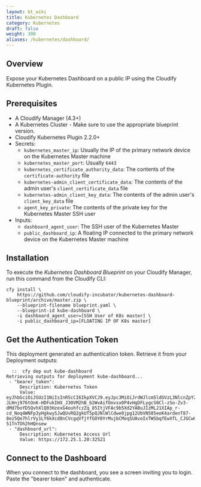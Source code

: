 ```yaml
---
layout: bt_wiki
title: Kubernetes Dashboard
category: Kubernetes
draft: false
weight: 300
aliases: /kubernetes/dashboard/
---
```

## Overview

Expose your Kubernetes Dashboard on a public IP using the Cloudify Kubernetes Plugin.

## Prerequisites

* A Cloudify Manager (4.3+)
* A Kubernetes Cluster - Make sure to use the appropriate blueprint version.
* Cloudify Kubernetes Plugin 2.2.0+
* Secrets:
  * `kubernetes_master_ip`: Usually the IP of the primary network device on the Kubernetes Master machine
  * `kubernetes_master_port`: Usually `6443`
  * `kubernetes_certificate_authority_data`: The contents of the `certificate-authority` file
  * `kubernetes-admin_client_certificate_data`:  The contents of the admin user's `client_certificate_data` file
  * `kubernetes-admin_client_key_data`: The contents of the admin user's `client_key_data` file
  * `agent_key_private`: The contents of the private key for the Kubernetes Master SSH user
* Inputs:
  * `dashboard_agent_user`: The SSH user of the Kubernetes Master
  * `public_dashboard_ip`: A floating IP connected to the primary network device on the Kubernetes Master machine

## Installation

To execute the _Kubernetes Dashboard Blueprint_ on your Cloudify Manager, run this command from the Cloudify CLI:

```shell
cfy install \
    https://github.com/cloudify-incubator/kubernetes-dashboard-blueprint/archive/master.zip \
    --blueprint-filename blueprint.yaml \
    --blueprint-id kube-dashboard \
    -i dashboard_agent_user=[SSH User of K8s master] \
    -i public_dashboard_ip=[FLOATING IP OF K8s master]
```

## Get the Authentication Token

This deployment generated an authentication token. Retrieve it from your Deployment outputs:

```shell
  ::  cfy dep out kube-dashboard
Retrieving outputs for deployment kube-dashboard...
 - "bearer_token":
     Description: Kubernetes Token
     Value: eyJhbGciOiJSUzI1NiIsInR5cCI6IkpXVCJ9.eyJpc3MiOiJrdWJlcm5ldGVzL3NlcnZpY2VhY2NvdW50Iiwia3ViZXJuZXRlcy5pby9zZXJ2aWNlYWNjb3VudC9uYW1lc3BhY2UiOiJrdWJlLXN5c3RlbSIsImt1YmVybmV0ZXMuaW8vc2VydmljZWFjY291bnQvc2VjcmV0Lm5hbWUiOiJhZG1pbi11c2VyLXRva2VuLXA2NGw3Iiwia3ViZXJuZXRlcy5pby9zZXJ2aWNlYWNjb3VudC9zZXJ2aWNlLWFjY291bnQubmFtZSI6ImFkbWluLXVzZXIiLCJrdWJlcm5ldGVzLmlvL3NlcnZpY2VhY2NvdW50L3NlcnZpY2UtYWNjb3VudC51aWQiOiJjOGNhYjc0ZC0zNzNkLTExZTgtOWQzMS1mYTE2M2VmM2IzOGQiLCJzdWIiOiJzeXN0ZW06c2VydmljZWFjY291bnQ6a3ViZS1zeXN0ZW06YWRtaW4tdXNlciJ9.ibWzDPKUqIqbak3twXSvPqn-JLHnj976tOnK-HDFukIHX_J30VM2hB_b2WvAifOovsx0P4vHgDFLygcS0Cl-zSo-Zv3-dMd7boYD5QvhXlQ03HzexG4ouhfczZq_85ItjVFAc9b5Xd2YABuJIzML21XIAp_r-cd_Noq4WNFp3yHgkwySJwQUvRQ2gkUT5pQJNlWlCdwe8jpg12UbVN585eoK4ardenT87-8ez5Qe7hlrVy1LY6kXcd8nCVcgqVfjYfGOY0YrMujbCMoqSUAvoIxTWSbqfEwXfL_CJGCwOOFO770WtfxHuwrnl3_sxpe6evrLFL-51TnTOh2hHQnsew
 - "dashboard_url":
     Description: Kubernetes Access Url
     Value: https://172.25.1.20:32521
```

## Connect to the Dashboard

When you connect to the dashboard, you see a screen inviting you to login. Paste the "bearer token" and authenticate.
